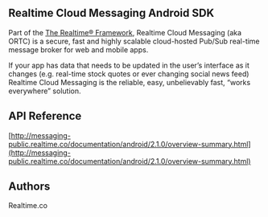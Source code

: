 ## Realtime Cloud Messaging Android SDK
Part of the [The Realtime® Framework](http://framework.realtime.co), Realtime Cloud Messaging (aka ORTC) is a secure, fast and highly scalable cloud-hosted Pub/Sub real-time message broker for web and mobile apps.

If your app has data that needs to be updated in the user’s interface as it changes (e.g. real-time stock quotes or ever changing social news feed) Realtime Cloud Messaging is the reliable, easy, unbelievably fast, “works everywhere” solution.


## API Reference
[http://messaging-public.realtime.co/documentation/android/2.1.0/overview-summary.html](http://messaging-public.realtime.co/documentation/android/2.1.0/overview-summary.html)

## Authors
Realtime.co

